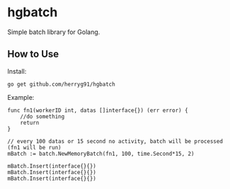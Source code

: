 # hgbatch

Simple batch library for Golang.

## How to Use

Install:

```
go get github.com/herryg91/hgbatch
```

Example:

```
func fn1(workerID int, datas []interface{}) (err error) {
    //do something
	return
}

// every 100 datas or 15 second no activity, batch will be processed (fn1 will be run)
mBatch := batch.NewMemoryBatch(fn1, 100, time.Second*15, 2)

mBatch.Insert(interface{}{})
mBatch.Insert(interface{}{})
mBatch.Insert(interface{}{})
```

